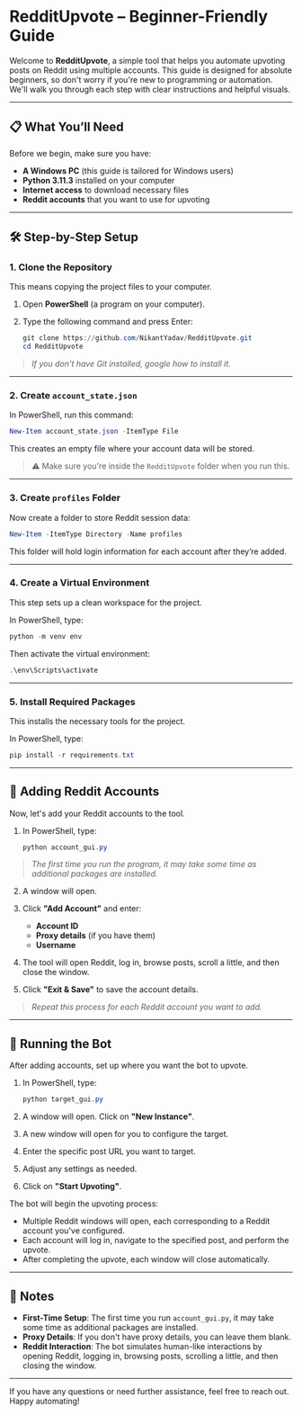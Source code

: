 # RedditUpvote – Beginner-Friendly Guide

Welcome to **RedditUpvote**, a simple tool that helps you automate upvoting posts on Reddit using multiple accounts. This guide is designed for absolute beginners, so don't worry if you're new to programming or automation. We'll walk you through each step with clear instructions and helpful visuals.

---

## 📋 What You’ll Need

Before we begin, make sure you have:

* **A Windows PC** (this guide is tailored for Windows users)
* **Python 3.11.3** installed on your computer
* **Internet access** to download necessary files
* **Reddit accounts** that you want to use for upvoting

---

## 🛠️ Step-by-Step Setup

### 1. Clone the Repository

This means copying the project files to your computer.

1. Open **PowerShell** (a program on your computer).
2. Type the following command and press Enter:

   ```powershell
   git clone https://github.com/NikantYadav/RedditUpvote.git
   cd RedditUpvote
   ```

> *If you don't have Git installed, google how to install it.*

---

### 2. Create `account_state.json`

In PowerShell, run this command:

```powershell
New-Item account_state.json -ItemType File
```

This creates an empty file where your account data will be stored.

> ⚠️ Make sure you're inside the `RedditUpvote` folder when you run this.

---

### 3. Create `profiles` Folder

Now create a folder to store Reddit session data:

```powershell
New-Item -ItemType Directory -Name profiles
```

This folder will hold login information for each account after they’re added.

---

### 4. Create a Virtual Environment

This step sets up a clean workspace for the project.

In PowerShell, type:

```powershell
python -m venv env
```

Then activate the virtual environment:

```powershell
.\env\Scripts\activate
```

---

### 5. Install Required Packages

This installs the necessary tools for the project.

In PowerShell, type:

```powershell
pip install -r requirements.txt
```

---

## 👤 Adding Reddit Accounts

Now, let's add your Reddit accounts to the tool.

1. In PowerShell, type:

   ```powershell
   python account_gui.py
   ```

> *The first time you run the program, it may take some time as additional packages are installed.*

2. A window will open.

3. Click **"Add Account"** and enter:

   * **Account ID**
   * **Proxy details** (if you have them)
   * **Username**

4. The tool will open Reddit, log in, browse posts, scroll a little, and then close the window.

5. Click **"Exit & Save"** to save the account details.

> *Repeat this process for each Reddit account you want to add.*

---

## 🎯 Running the Bot

After adding accounts, set up where you want the bot to upvote.

1. In PowerShell, type:

   ```powershell
   python target_gui.py
   ```

2. A window will open. Click on **"New Instance"**.

3. A new window will open for you to configure the target.

4. Enter the specific post URL you want to target.

5. Adjust any settings as needed.

6. Click on **"Start Upvoting"**.

The bot will begin the upvoting process:

* Multiple Reddit windows will open, each corresponding to a Reddit account you've configured.
* Each account will log in, navigate to the specified post, and perform the upvote.
* After completing the upvote, each window will close automatically.

---

## 📝 Notes

* **First-Time Setup**: The first time you run `account_gui.py`, it may take some time as additional packages are installed.
* **Proxy Details**: If you don't have proxy details, you can leave them blank.
* **Reddit Interaction**: The bot simulates human-like interactions by opening Reddit, logging in, browsing posts, scrolling a little, and then closing the window.

---

If you have any questions or need further assistance, feel free to reach out. Happy automating!
